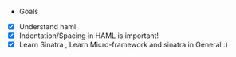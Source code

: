 + Goals
 - [x] Understand haml
  - [x] Indentation/Spacing in HAML is important!
 - [x] Learn Sinatra , Learn Micro-framework and sinatra in General :)

